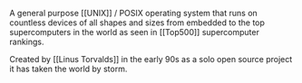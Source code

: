 A general purpose [[UNIX]] / POSIX operating system that runs on countless devices of all shapes and sizes from embedded to the top supercomputers in the world as seen in [[Top500]] supercomputer rankings.

Created by [[Linus Torvalds]] in the early 90s as a solo open source project it has taken the world by storm.
